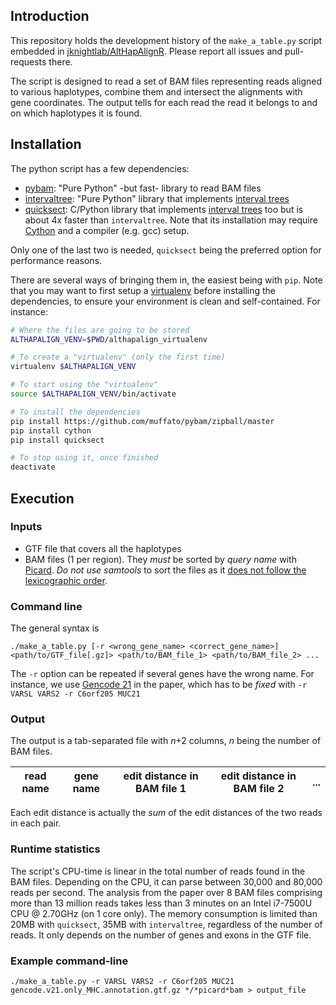 ## Introduction

This repository holds the development history of the `make_a_table.py`
script embedded in
[jknightlab/AltHapAlignR](https://github.com/jknightlab/AltHapAlignR/tree/master/inst/scripts).
Please report all issues and pull-requests there.

The script is designed to read a set of BAM files representing reads
aligned to various haplotypes, combine them and intersect the alignments
with gene coordinates. The output tells for each read the read it belongs
to and on which haplotypes it is found.

## Installation

The python script has a few dependencies:

* [pybam](https://github.com/JohnLonginotto/pybam): "Pure Python" -but
  fast- library to read BAM files
* [intervaltree](https://pypi.python.org/pypi/intervaltree): "Pure Python"
  library that implements [interval trees](https://en.wikipedia.org/wiki/Interval_tree)
* [quicksect](https://pypi.python.org/pypi/quicksect): C/Python library
  that implements [interval trees](https://en.wikipedia.org/wiki/Interval_tree)
  too but is about 4x faster than `intervaltree`. Note that its
  installation may require [Cython](https://pypi.python.org/pypi/Cython)
  and a compiler (e.g. gcc) setup.

Only one of the last two is needed, `quicksect` being the preferred
option for performance reasons.

There are several ways of bringing them in, the easiest being with `pip`.
Note that you may want to first setup a [virtualenv](https://virtualenv.pypa.io)
before installing the dependencies, to ensure your environment is clean and
self-contained. For instance:

```sh
# Where the files are going to be stored
ALTHAPALIGN_VENV=$PWD/althapalign_virtualenv

# To create a "virtualenv" (only the first time)
virtualenv $ALTHAPALIGN_VENV

# To start using the "virtualenv"
source $ALTHAPALIGN_VENV/bin/activate

# To install the dependencies
pip install https://github.com/muffato/pybam/zipball/master
pip install cython
pip install quicksect

# To stop using it, once finished
deactivate
```


## Execution

### Inputs

* GTF file that covers all the haplotypes
* BAM files (1 per region). They *must* be sorted by *query name* with
  [Picard](http://broadinstitute.github.io/picard/). *Do not use samtools*
  to sort the files as it [does not follow the lexicographic
  order](https://github.com/samtools/hts-specs/issues/5).

### Command line

The general syntax is

```
./make_a_table.py [-r <wrong_gene_name> <correct_gene_name>] <path/to/GTF_file[.gz]> <path/to/BAM_file_1> <path/to/BAM_file_2> ...
```
The `-r` option can be repeated if several genes have the wrong name. For
instance, we use [Gencode
21](https://www.gencodegenes.org/releases/21.html) in the paper, which has
to be _fixed_ with `-r VARSL VARS2 -r C6orf205 MUC21`

### Output

The output is a tab-separated file with _n_+2 columns, _n_ being the number
of BAM files.

| read name | gene name | edit distance in BAM file 1 | edit distance in BAM file 2 | ... |
| --------- | --------- | --------------------------- | --------------------------- | --- |

Each edit distance is actually the _sum_ of the edit distances of the two
reads in each pair.

### Runtime statistics

The script's CPU-time is linear in the total number of reads
found in the BAM files. Depending on the CPU, it can parse between 30,000
and 80,000 reads per second. The analysis from the paper over 8 BAM files
comprising more than 13 million reads takes less than 3 minutes on an Intel i7-7500U
CPU @ 2.70GHz (on 1 core only). The memory consumption is limited than 20MB
with `quicksect`, 35MB with `intervaltree`, regardless of the number of reads.
It only depends on the number of genes and exons in the GTF file.

### Example command-line

```
./make_a_table.py -r VARSL VARS2 -r C6orf205 MUC21 gencode.v21.only_MHC.annotation.gtf.gz */*picard*bam > output_file
```
